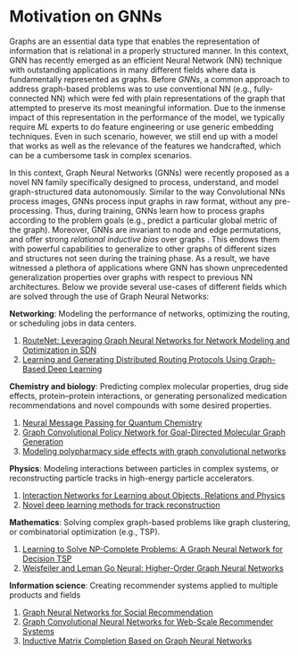 # Motivation on GNNs
Graphs are an essential data type that enables the representation of information that is relational in a properly structured manner. In this context, GNN has recently emerged as an efficient Neural Network (NN) technique with outstanding applications in many different fields where data is fundamentally represented as graphs. Before *GNNs*, a common approach to address graph-based problems was to use conventional NN (e.g., fully-connected NN) which were fed with plain representations of the graph that attempted to preserve its most meaningful information. Due to the inmense impact of this representation in the performance of the model, we typically require *ML* experts to do feature engineering or use generic embedding techniques. Even in such scenario, however, we still end up with a model that works as well as the relevance of the features we handcrafted, which can be a cumbersome task in complex scenarios.

In this context, Graph Neural Networks (GNNs) were recently proposed as a novel NN family specifically designed to process, understand, and model graph-structured data autonomously. Similar to the way Convolutional NNs process images, GNNs process input graphs in raw format, without any pre-processing. Thus, during training, GNNs learn how to process graphs according to the problem goals (e.g., predict a particular global metric of the graph). Moreover, GNNs are invariant to node and edge permutations, and offer strong *relational inductive bias* over graphs . This endows them with powerful capabilities to generalize to other graphs of different sizes and structures not seen during the training phase. As a result, we have witnessed a plethora of applications where GNN has shown unprecedented generalization properties over graphs with respect to previous NN architectures. Below we provide several use-cases of different fields which are solved through the use of Graph Neural Networks: 

**Networking**: Modeling the performance of networks, optimizing the routing, or scheduling jobs in data centers. <br>
1. [RouteNet: Leveraging Graph Neural Networks for Network Modeling and Optimization in SDN](https://ieeexplore.ieee.org/abstract/document/9109574)<br>
2. [Learning and Generating Distributed Routing Protocols Using Graph-Based Deep Learning](https://dl.acm.org/doi/abs/10.1145/3229607.3229610)

**Chemistry and biology**: Predicting complex molecular properties, drug side effects, protein–protein interactions, or generating personalized medication recommendations and novel compounds with some desired properties. <br>
1. [Neural Message Passing for Quantum Chemistry](https://arxiv.org/abs/1704.01212)<br>
2. [Graph Convolutional Policy Network for Goal-Directed Molecular Graph Generation](https://arxiv.org/abs/1806.02473)<br>
3. [Modeling polypharmacy side effects with graph convolutional networks](https://academic.oup.com/bioinformatics/article/34/13/i457/5045770)

**Physics**: Modeling interactions between particles in complex systems, or reconstructing particle tracks in high-energy particle accelerators. <br>
1. [Interaction Networks for Learning about Objects, Relations and Physics](https://arxiv.org/abs/1612.00222)<br>
2. [Novel deep learning methods for track reconstruction](https://arxiv.org/abs/1810.06111)

**Mathematics**: Solving complex graph-based problems like graph clustering, or combinatorial optimization (e.g., TSP). <br>
1. [Learning to Solve NP-Complete Problems: A Graph Neural Network for Decision TSP](https://ojs.aaai.org/index.php/AAAI/article/view/4399)<br>
2. [Weisfeiler and Leman Go Neural: Higher-Order Graph Neural Networks](https://ojs.aaai.org/index.php/AAAI/article/view/4384)

**Information science**: Creating recommender systems applied to multiple products and fields<br>
1. [Graph Neural Networks for Social Recommendation
](https://arxiv.org/abs/1902.07243)<br>
2. [Graph Convolutional Neural Networks for Web-Scale Recommender Systems](https://arxiv.org/abs/1806.01973)<br>
3. [Inductive Matrix Completion Based on Graph Neural Networks](https://www.groundai.com/project/inductive-matrix-completion-based-on-graph-neural-networks3961/) 

